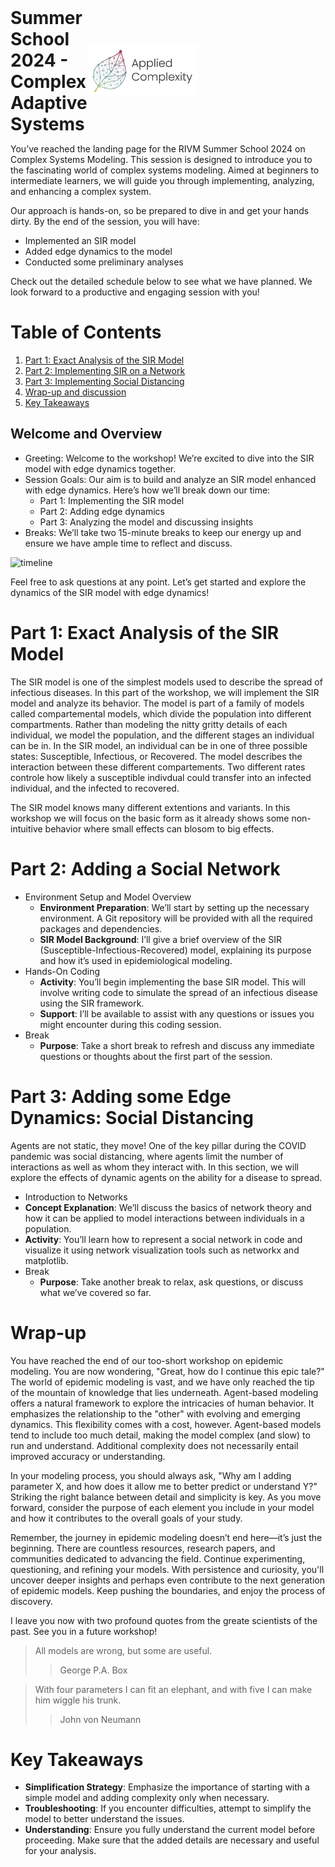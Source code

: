 <div style="display: flex; align-items: center; justify-content: space-between;">
    <h1 style="margin: 0;">Summer School 2024 - Complex Adaptive Systems</h1>
    <img src="./figures/applied_complexity.png" style="margin-right: 70%; width: 35%;" alt="Applied Complexity">
</div>

You’ve reached the  landing page for the  RIVM Summer School
2024 on  Complex Systems Modeling. This  session is designed
to introduce you to the fascinating world of complex systems
modeling. Aimed  at beginners  to intermediate  learners, we
will   guide  you   through  implementing,   analyzing,  and
enhancing a complex system.

Our approach is hands-on, so be  prepared to dive in and get
your hands dirty. By the end of the session, you will have:

-   Implemented an SIR model
-   Added edge dynamics to the model
-   Conducted some preliminary analyses

Check out  the detailed schedule  below to see what  we have
planned.  We  look  forward  to a  productive  and  engaging
session with you!

# Table of Contents

1.  [Part 1: Exact Analysis of the SIR Model](#orga2515fe)
2.  [Part 2: Implementing SIR on a Network](#orgae70a18)
3.  [Part 3: Implementing Social Distancing](#orgb01ce91)
4.  [Wrap-up and discussion](#orgb01ce91)
4.  [Key Takeaways](#org62df5e8)

<a id="org223bd63"></a>
## Welcome and Overview
-  Greeting: Welcome to the workshop! We’re excited to dive into the SIR model with edge dynamics together.
-  Session Goals: Our aim is to build and analyze an SIR model enhanced with edge dynamics. Here’s how we’ll break down our time:
    -  Part 1: Implementing the SIR model
    -  Part 2: Adding edge dynamics
    -  Part 3: Analyzing the model and discussing insights
-  Breaks: We’ll take two 15-minute breaks to keep our energy up and ensure we have ample time to reflect and discuss.

![timeline](./figures/flatten_curve.png)

Feel free to  ask questions at any point.  Let’s get started
and  explore  the  dynamics  of  the  SIR  model  with  edge
dynamics!


<a id="orga2515fe"></a>

# Part 1: Exact Analysis of the SIR Model
The SIR model is one of the simplest models used to describe
the  spread of  infectious  diseases. In  this  part of  the
workshop, we  will implement the  SIR model and  analyze its
behavior. The  model is  part of a  family of  models called
compartemental  models,  which  divide the  population  into
different  compartments.  Rather  than  modeling  the  nitty
gritty details of each  individual, we model the population,
and the different stages an individual can be in. In the SIR
model, an individual can be in one of three possible states:
Susceptible, Infectious,  or Recovered. The  model describes
the interaction  between these different  compartements. Two
different rates controle how  likely a susceptible indivdual
could transfer into an infected individual, and the infected
to recovered.

The SIR model knows  many different extentions and variants.
In  this workshop  we will  focus on  the basic  form as  it
already  shows  some   non-intuitive  behavior  where  small
effects can blosom to big effects.

# Part 2:  Adding a Social Network

-   Environment Setup and Model Overview
    -   **Environment  Preparation**: We’ll  start by  setting up
        the  necessary environment.  A Git  repository will  be
        provided   with   all   the   required   packages   and
        dependencies.
    -   **SIR Model  Background**: I’ll give a  brief overview of
        the   SIR   (Susceptible-Infectious-Recovered)   model,
        explaining   its  purpose   and   how   it’s  used   in
        epidemiological modeling.
-   Hands-On Coding
    -   **Activity**:  You’ll begin  implementing the  base SIR
        model. This will involve writing code to simulate the
        spread  of  an  infectious   disease  using  the  SIR
        framework.
    -   **Support**:  I’ll  be  available to  assist  with  any
        questions or  issues you might encounter  during this
        coding session.
-   Break
    -    **Purpose**:  Take a  short  break  to refresh  and
    discuss any  immediate questions  or thoughts  about the
    first part of the session.


<a id="orgae70a18"></a>

# Part 3: Adding some Edge Dynamics: Social Distancing
Agents  are not  static, they  move! One  of the  key pillar
during  the  COVID  pandemic was  social  distancing,  where
agents limit the number of interactions as well as whom they
interact with. In this  section, we will
explore the effects  of dynamic agents on the  ability for a
disease to spread.

- Introduction to Networks
 -  **Concept Explanation**:  We’ll  discuss  the basics  of
   network  theory  and  how  it can  be  applied  to  model
   interactions between individuals in a population.
 -  **Activity**: You’ll  learn  how to  represent a  social
   network   in  code   and  visualize   it  using   network
   visualization tools such as networkx and matplotlib.
-  Break
    -   **Purpose**: Take another break to relax, ask questions, or discuss what we’ve covered so far.


<a id="orgb01ce91"></a>
# Wrap-up
You  have  reached the  end  of  our too-short  workshop  on
epidemic modeling. You  are now wondering, "Great,  how do I
continue this epic tale?" The  world of epidemic modeling is
vast, and  we have only reached  the tip of the  mountain of
knowledge that lies  underneath. Agent-based modeling offers
a  natural framework  to  explore the  intricacies of  human
behavior. It emphasizes the relationship to the "other" with
evolving and emerging dynamics.  This flexibility comes with
a cost, however. Agent-based models tend to include too much
detail,  making the  model  complex (and  slow)  to run  and
understand.  Additional  complexity   does  not  necessarily
entail improved accuracy or understanding.

In your modeling  process, you should always ask,  "Why am I
adding  parameter X,  and how  does  it allow  me to  better
predict or understand Y?" Striking the right balance between
detail and simplicity is key.  As you move forward, consider
the purpose  of each element  you include in your  model and
how it contributes to the overall goals of your study.

Remember,  the  journey  in epidemic  modeling  doesn’t  end
here—it’s just the beginning. There are countless resources,
research papers, and communities  dedicated to advancing the
field.  Continue  experimenting, questioning,  and  refining
your models. With persistence  and curiosity, you'll uncover
deeper  insights and  perhaps  even contribute  to the  next
generation of epidemic models.  Keep pushing the boundaries,
and enjoy the process of discovery.

I leave you now with two profound quotes from the greate scientists of the past. See you in a future workshop!

> All models are wrong, but some are useful.
>>George P.A. Box


> With four parameters I can fit an elephant, and with five I can make him wiggle his trunk.
>> John von Neumann


<a id="org62df5e8"></a>
# Key Takeaways
-   **Simplification  Strategy**:  Emphasize the  importance  of
    starting with  a simple  model and adding  complexity only
    when necessary.
-   **Troubleshooting**: If you  encounter difficulties, attempt
    to simplify the model to better understand the issues.
-   **Understanding**: Ensure  you fully understand  the current
    model before proceeding. Make  sure that the added details
    are necessary and useful for your analysis.
